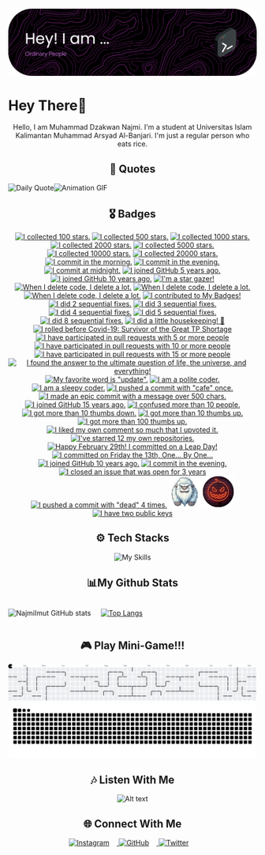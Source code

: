 ![Header](img/p2.png)

<link rel="preconnect" href="https://fonts.googleapis.com">
<link rel="preconnect" href="https://fonts.gstatic.com" crossorigin>
<link href="https://fonts.googleapis.com/css2?family=Poppins:ital,wght@0,100;0,200;0,300;0,400;0,500;0,600;0,700;0,800;0,900;1,100;1,200;1,300;1,400;1,500;1,600;1,700;1,800;1,900&display=swap" rel="stylesheet">

<!-- <style>
  h1 {
  }
</style> -->

<h1 align="left">Hey There👋</h1>
<p align="center">Hello, I am Muhammad Dzakwan Najmi. I'm a student at Universitas Islam Kalimantan Muhammad Arsyad Al-Banjari. I'm just a regular person who eats rice.
</p>

<!-- Quotes -->
<h2 align="center">📖 Quotes</h2>
<div style="display: flex; align-items: center; justify-content: flex-start;">
  <img src="https://readme-daily-quotes.vercel.app/api?theme=radical&font=poppins&author=Najmi&quote=if+you+gaze+for+long+into+an+abyss,+the+abyss+gazes+also+into+you" alt="Daily Quote">

  <img src="https://user-images.githubusercontent.com/74038190/218265814-3084a4ba-809c-4135-afc0-8685d0f634b3.gif" width="300" alt="Animation GIF">
</div>

<!-- Badges -->
<div align="center">
  <h2 align="center">🎖️ Badges</h2>
  <a href="my-badges/stars-100.md"
    ><img
      src="https://my-badges.github.io/my-badges/stars-100.png"
      alt="I collected 100 stars."
      title="I collected 100 stars."
      width="64"
  /></a>
  <a href="my-badges/stars-500.md"
    ><img
      src="https://my-badges.github.io/my-badges/stars-500.png"
      alt="I collected 500 stars."
      title="I collected 500 stars."
      width="64"
  /></a>
  <a href="my-badges/stars-1000.md"
    ><img
      src="https://my-badges.github.io/my-badges/stars-1000.png"
      alt="I collected 1000 stars."
      title="I collected 1000 stars."
      width="64"
  /></a>
  <a href="my-badges/stars-2000.md"
    ><img
      src="https://my-badges.github.io/my-badges/stars-2000.png"
      alt="I collected 2000 stars."
      title="I collected 2000 stars."
      width="64"
  /></a>
  <a href="my-badges/stars-5000.md"
    ><img
      src="https://my-badges.github.io/my-badges/stars-5000.png"
      alt="I collected 5000 stars."
      title="I collected 5000 stars."
      width="64"
  /></a>
  <a href="my-badges/stars-10000.md"
    ><img
      src="https://my-badges.github.io/my-badges/stars-10000.png"
      alt="I collected 10000 stars."
      title="I collected 10000 stars."
      width="64"
  /></a>
  <a href="my-badges/stars-20000.md"
    ><img
      src="https://my-badges.github.io/my-badges/stars-20000.png"
      alt="I collected 20000 stars."
      title="I collected 20000 stars."
      width="64"
  /></a>
  <a href="my-badges/morning-commits.md"
    ><img
      src="https://my-badges.github.io/my-badges/morning-commits.png"
      alt="I commit in the morning."
      title="I commit in the morning."
      width="64"
  /></a>
  <a href="my-badges/evening-commits.md"
    ><img
      src="https://my-badges.github.io/my-badges/evening-commits.png"
      alt="I commit in the evening."
      title="I commit in the evening."
      width="64"
  /></a>
  <a href="my-badges/midnight-commits.md"
    ><img
      src="https://my-badges.github.io/my-badges/midnight-commits.png"
      alt="I commit at midnight."
      title="I commit at midnight."
      width="64"
  /></a>
  <a href="my-badges/github-anniversary-5.md"
    ><img
      src="https://my-badges.github.io/my-badges/github-anniversary-5.png"
      alt="I joined GitHub 5 years ago."
      title="I joined GitHub 5 years ago."
      width="64"
  /></a>
  <a href="my-badges/github-anniversary-10.md"
    ><img
      src="https://my-badges.github.io/my-badges/github-anniversary-10.png"
      alt="I joined GitHub 10 years ago."
      title="I joined GitHub 10 years ago."
      width="64"
  /></a>
  <a href="my-badges/star-gazer.md"
    ><img
      src="https://my-badges.github.io/my-badges/star-gazer.png"
      alt="I'm a star gazer!"
      title="I'm a star gazer!"
      width="64"
  /></a>
  <a href="my-badges/mass-delete-commit.md"
    ><img
      src="https://my-badges.github.io/my-badges/mass-delete-commit.png"
      alt="When I delete code, I delete a lot."
      title="When I delete code, I delete a lot."
      width="64"
  /></a>
  <a href="my-badges/mass-delete-commit-10k.md"
    ><img
      src="https://my-badges.github.io/my-badges/mass-delete-commit-10k.png"
      alt="When I delete code, I delete a lot."
      title="When I delete code, I delete a lot."
      width="64"
  /></a>
    <a href="my-badges/mass-delete-commit-10k.md"
    ><img
      src="https://github.com/my-badges/my-badges/blob/master/src/all-badges/mass-delete-commit/mass-delete-commit-10k.png?raw=true"
      alt="When I delete code, I delete a lot."
      title="When I delete code, I delete a lot."
      width="64"
  /></a>
  <a href="my-badges/my-badges-contributor.md"
    ><img
      src="https://my-badges.github.io/my-badges/my-badges-contributor.png"
      alt="I contributed to My Badges!"
      title="I contributed to My Badges!"
      width="64"
  /></a>
  <a href="my-badges/fix-2.md"
    ><img
      src="https://my-badges.github.io/my-badges/fix-2.png"
      alt="I did 2 sequential fixes."
      title="I did 2 sequential fixes."
      width="64"
  /></a>
  <a href="my-badges/fix-3.md"
    ><img
      src="https://my-badges.github.io/my-badges/fix-3.png"
      alt="I did 3 sequential fixes."
      title="I did 3 sequential fixes."
      width="64"
  /></a>
  <a href="my-badges/fix-4.md"
    ><img
      src="https://my-badges.github.io/my-badges/fix-4.png"
      alt="I did 4 sequential fixes."
      title="I did 4 sequential fixes."
      width="64"
  /></a>
    <a href="my-badges/fix-5.md"
    ><img
      src="https://github.com/my-badges/my-badges/blob/master/src/all-badges/fix-commit/fix-5.png?raw=true"
      alt="I did 5 sequential fixes."
      title="I did 5 sequential fixes."
      width="64"
  /></a>
  <a href="my-badges/fix-6+.md"
    ><img
      src="https://my-badges.github.io/my-badges/fix-6+.png"
      alt="I did 8 sequential fixes."
      title="I did 8 sequential fixes."
      width="64"
  /></a>
  <a href="my-badges/chore-commit.md"
    ><img
      src="https://my-badges.github.io/my-badges/chore-commit.png"
      alt="I did a little housekeeping! 🧹"
      title="I did a little housekeeping! 🧹"
      width="64"
  /></a>
  <a href="my-badges/covid-19.md"
    ><img
      src="https://my-badges.github.io/my-badges/covid-19.png"
      alt="I rolled before Covid-19: Survivor of the Great TP Shortage"
      title="I rolled before Covid-19: Survivor of the Great TP Shortage"
      width="64"
  /></a>
  <a href="my-badges/pr-collaboration-5.md"
    ><img
      src="https://my-badges.github.io/my-badges/pr-collaboration-5.png"
      alt="I have participated in pull requests with 5 or more people"
      title="I have participated in pull requests with 5 or more people"
      width="64"
  /></a>
  <a href="my-badges/pr-collaboration-10.md"
    ><img
      src="https://my-badges.github.io/my-badges/pr-collaboration-10.png"
      alt="I have participated in pull requests with 10 or more people"
      title="I have participated in pull requests with 10 or more people"
      width="64"
  /></a>
  <a href="my-badges/pr-collaboration-15.md"
    ><img
      src="https://my-badges.github.io/my-badges/pr-collaboration-15.png"
      alt="I have participated in pull requests with 15 or more people"
      title="I have participated in pull requests with 15 or more people"
      width="64"
  /></a>
  <a href="my-badges/the-ultimate-question.md"
    ><img
      src="https://my-badges.github.io/my-badges/the-ultimate-question.png"
      alt="I found the answer to the ultimate question of life, the universe, and everything!"
      title="I found the answer to the ultimate question of life, the universe, and everything!"
      width="64"
  /></a>
  <a href="my-badges/favorite-word.md"
    ><img
      src="https://my-badges.github.io/my-badges/favorite-word.png"
      alt='My favorite word is "update".'
      title='My favorite word is "update".'
      width="64"
  /></a>
  <a href="my-badges/polite-coder.md"
    ><img
      src="https://my-badges.github.io/my-badges/polite-coder.png"
      alt="I am a polite coder."
      title="I am a polite coder."
      width="64"
  /></a>
  <a href="my-badges/sleepy-coder.md"
    ><img
      src="https://my-badges.github.io/my-badges/sleepy-coder.png"
      alt="I am a sleepy coder."
      title="I am a sleepy coder."
      width="64"
  /></a>
  <a href="my-badges/cafe-commit.md"
    ><img
      src="https://my-badges.github.io/my-badges/cafe-commit.png"
      alt='I pushed a commit with "cafe" once.'
      title='I pushed a commit with "cafe" once.'
      width="64"
  /></a>
  <a href="my-badges/epic-commit.md"
    ><img
      src="https://my-badges.github.io/my-badges/epic-commit.png"
      alt="I made an epic commit with a message over 500 chars."
      title="I made an epic commit with a message over 500 chars."
      width="64"
  /></a>
  <a href="my-badges/github-anniversary-15.md"
    ><img
      src="https://my-badges.github.io/my-badges/github-anniversary-15.png"
      alt="I joined GitHub 15 years ago."
      title="I joined GitHub 15 years ago."
      width="64"
  /></a>
  <a href="my-badges/confused.md"
    ><img
      src="https://my-badges.github.io/my-badges/confused.png"
      alt="I confused more than 10 people."
      title="I confused more than 10 people."
      width="64"
  /></a>
  <a href="my-badges/thumbs-down-10.md"
    ><img
      src="https://my-badges.github.io/my-badges/thumbs-down-10.png"
      alt="I got more than 10 thumbs down."
      title="I got more than 10 thumbs down."
      width="64"
  /></a>
  <a href="my-badges/thumbs-up-10.md"
    ><img
      src="https://my-badges.github.io/my-badges/thumbs-up-10.png"
      alt="I got more than 10 thumbs up."
      title="I got more than 10 thumbs up."
      width="64"
  /></a>
  <a href="my-badges/thumbs-up-100.md"
    ><img
      src="https://my-badges.github.io/my-badges/thumbs-up-100.png"
      alt="I got more than 100 thumbs up."
      title="I got more than 100 thumbs up."
      width="64"
  /></a>
  <a href="my-badges/self-upvote.md"
    ><img
      src="https://my-badges.github.io/my-badges/self-upvote.png"
      alt="I liked my own comment so much that I upvoted it."
      title="I liked my own comment so much that I upvoted it."
      width="64"
  /></a>
  <a href="my-badges/self-star.md"
    ><img
      src="https://my-badges.github.io/my-badges/self-star.png"
      alt="I've starred 12 my own repositories."
      title="I've starred 12 my own repositories."
      width="64"
  /></a>
  <a href="my-badges/leap-day.md"
    ><img
      src="https://my-badges.github.io/my-badges/leap-day.png"
      alt="Happy February 29th! I committed on a Leap Day!"
      title="Happy February 29th! I committed on a Leap Day!"
      width="64"
  /></a>
  <a href="my-badges/friday-13.md"
    ><img
      src="https://my-badges.github.io/my-badges/friday-13.png"
      alt="I committed on Friday the 13th, One… By One…"
      title="I committed on Friday the 13th, One… By One…"
      width="64"
  /></a>
  <a href="my-badges/github-anniversary-10.md"
    ><img
      src="https://github.com/my-badges/my-badges/blob/master/src/all-badges/github-anniversary/github-anniversary-10.png?raw=true"
      alt="I joined GitHub 10 years ago."
      title="I joined GitHub 10 years ago."
      width="64"
  /></a>
  <a href="my-badges/evening-commits.md"
    ><img
      src="https://github.com/my-badges/my-badges/blob/master/src/all-badges/time-of-commit/evening-commits.png?raw=true"
      alt="I commit in the evening."
      title="I commit in the evening."
      width="64"
  /></a>
  <a href="my-badges/old-issue-3.md"
    ><img
      src="https://github.com/my-badges/my-badges/blob/master/src/all-badges/old-issue/old-issue-3.png?raw=true"
      alt="I closed an issue that was open for 3 years"
      title="I closed an issue that was open for 3 years"
      width="64"
  /></a>
  <a href="my-badges/dead-commit.md"
    ><img
      src="https://github.com/my-badges/my-badges/blob/master/src/all-badges/dead-commit/dead-commit.png?raw=true"
      alt='I pushed a commit with "dead" 4 times.'
      title='I pushed a commit with "dead" 4 times.'
      width="64"
  /></a>
  <a href="my-badges/dead-commit.md"
    ><img
      src="https://github.com/my-badges/my-badges/blob/master/badges/yeti/yeti.png?raw=true"
      alt='I pushed a commit with "dead" 4 times.'
      title='I pushed a commit with "dead" 4 times.'
      width="64"
  /></a>
  <a href="my-badges/dead-commit.md"
    ><img
      src="https://github.com/my-badges/my-badges/blob/master/badges/spooky-commit/spooky-commit.png?raw=true"
      alt='I pushed a commit with "dead" 4 times.'
      title='I pushed a commit with "dead" 4 times.'
      width="64"
  /></a>
    <a href="my-badges/public-keys-2.md"
    ><img
      src="https://my-badges.github.io/my-badges/public-keys-2.png"
      alt="I have two public keys"
      title="I have two public keys"
      width="64"
  /></a>
</div>

<!-- Stacks -->
<h2 align="center">⚙️ Tech Stacks</h2>

<div align="center">

![My Skills](https://go-skill-icons.vercel.app/api/icons?i=html,css,js,ts,react,python,nodejs,vite,tailwindcss,ipfs,mongodb,docker,mysql,llamaindex,vscode,linux,bash,wsl,terminal,git,github,notion,canva,figma,au,pr&titles=true&)

</div>

<!-- Stats -->
<h2 align="center">📊My Github Stats</h2>

<div style="display: flex; align-items: center; justify-content: flex-start; gap: 20px;">


![NajmiImut GitHub stats](https://github-readme-stats.vercel.app/api?username=dzakwannajmi&show_icons=true&theme=radical&border_radius=45)

[![Top Langs](https://github-readme-stats.vercel.app/api/top-langs/?username=dzakwannajmi&layout=pie&theme=radical&border_radius=45)](https://github.com/dzakwannajmi/github-readme-stats)

</div>

<!-- Mini Games -->
<h2 align="center">🎮 Play Mini-Game!!!</h2>

<!-- abozanona -->
<picture>
  <source media="(prefers-color-scheme: dark)" srcset="https://raw.githubusercontent.com/abozanona/abozanona/output/pacman-contribution-graph-dark.svg">
  <source media="(prefers-color-scheme: light)" srcset="https://raw.githubusercontent.com/abozanona/abozanona/output/pacman-contribution-graph.svg">
  <img alt="pacman contribution graph" src="https://raw.githubusercontent.com/abozanona/abozanona/output/pacman-contribution-graph.svg">
</picture>

<picture>
  <source media="(prefers-color-scheme: dark)" srcset="https://raw.githubusercontent.com/dzakwannajmi/dzakwannajmi/output/pacman-contribution-graph-dark.svg">
  <source media="(prefers-color-scheme: light)" srcset="https://raw.githubusercontent.com/dzakwannajmi/dzakwannajmi/output/pacman-contribution-graph.svg">
</picture>

<img src="https://raw.githubusercontent.com/dzakwannajmi/dzakwannajmi/output/snake.svg" alt="Snake animation" />

<!-- Music -->
<h2 align="center">🎶 Listen With Me</h2>

<div align="center">

![Alt text](https://spotify-recently-played-readme.vercel.app/api?user=ern9k5w0y9wptspn10oviyglh&unique={true|1|on|yes})

</div>

<!-- Social Media -->
<h2 align="center">🌐 Connect With Me</h2>

<p align="center" display="inline-block">
  <a href="https://www.instagram.com/dzkwn23">
    <img src="https://skillicons.dev/icons?i=instagram" alt="Instagram" width="45" height="45" style="margin-right: 15px;" />
  </a>
  <a href="https://github.com/dzakwannajmi">
    <img src="https://skillicons.dev/icons?i=github" alt="GitHub" width="45" height="45" style="margin-right: 15px;"/>
  </a>
  <a href="https://twitter.com">
    <img src="https://skillicons.dev/icons?i=twitter" alt="Twitter" width="45" height="45" style="margin-right: 15px;"/>
  </a>
</p>

<!-- Other -->
